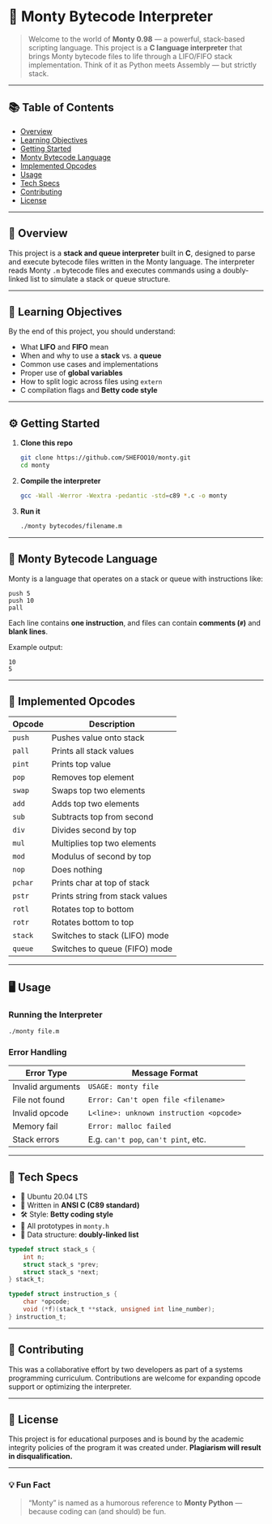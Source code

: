 

# 🐍 Monty Bytecode Interpreter

> Welcome to the world of **Monty 0.98** — a powerful, stack-based scripting language. This project is a **C language interpreter** that brings Monty bytecode files to life through a LIFO/FIFO stack implementation. Think of it as Python meets Assembly — but strictly stack.

---

## 📚 Table of Contents

* [Overview](#overview)
* [Learning Objectives](#learning-objectives)
* [Getting Started](#getting-started)
* [Monty Bytecode Language](#monty-bytecode-language)
* [Implemented Opcodes](#implemented-opcodes)
* [Usage](#usage)
* [Tech Specs](#tech-specs)
* [Contributing](#contributing)
* [License](#license)

---

## 📌 Overview

This project is a **stack and queue interpreter** built in **C**, designed to parse and execute bytecode files written in the Monty language.
The interpreter reads Monty `.m` bytecode files and executes commands using a doubly-linked list to simulate a stack or queue structure.

---

## 🧠 Learning Objectives

By the end of this project, you should understand:

* What **LIFO** and **FIFO** mean
* When and why to use a **stack** vs. a **queue**
* Common use cases and implementations
* Proper use of **global variables**
* How to split logic across files using `extern`
* C compilation flags and **Betty code style**

---

## ⚙️ Getting Started

1. **Clone this repo**

   ```bash
   git clone https://github.com/SHEFOO10/monty.git
   cd monty
   ```

2. **Compile the interpreter**

   ```bash
   gcc -Wall -Werror -Wextra -pedantic -std=c89 *.c -o monty
   ```

3. **Run it**

   ```bash
   ./monty bytecodes/filename.m
   ```

---

## 🐍 Monty Bytecode Language

Monty is a language that operates on a stack or queue with instructions like:

```monty
push 5
push 10
pall
```

Each line contains **one instruction**, and files can contain **comments (`#`)** and **blank lines**.

Example output:

```
10
5
```

---

## 📜 Implemented Opcodes

| Opcode  | Description                     |
| ------- | ------------------------------- |
| `push`  | Pushes value onto stack         |
| `pall`  | Prints all stack values         |
| `pint`  | Prints top value                |
| `pop`   | Removes top element             |
| `swap`  | Swaps top two elements          |
| `add`   | Adds top two elements           |
| `sub`   | Subtracts top from second       |
| `div`   | Divides second by top           |
| `mul`   | Multiplies top two elements     |
| `mod`   | Modulus of second by top        |
| `nop`   | Does nothing                    |
| `pchar` | Prints char at top of stack     |
| `pstr`  | Prints string from stack values |
| `rotl`  | Rotates top to bottom           |
| `rotr`  | Rotates bottom to top           |
| `stack` | Switches to stack (LIFO) mode   |
| `queue` | Switches to queue (FIFO) mode   |

---

## 🖥️ Usage

### Running the Interpreter

```bash
./monty file.m
```

### Error Handling

| Error Type        | Message Format                          |
| ----------------- | --------------------------------------- |
| Invalid arguments | `USAGE: monty file`                     |
| File not found    | `Error: Can't open file <filename>`     |
| Invalid opcode    | `L<line>: unknown instruction <opcode>` |
| Memory fail       | `Error: malloc failed`                  |
| Stack errors      | E.g. `can't pop`, `can't pint`, etc.    |

---

## 🧪 Tech Specs

* 🐧 Ubuntu 20.04 LTS
* 🧵 Written in **ANSI C (C89 standard)**
* 🛠️ Style: **Betty coding style**
* 📂 All prototypes in `monty.h`
* 🧱 Data structure: **doubly-linked list**

```c
typedef struct stack_s {
    int n;
    struct stack_s *prev;
    struct stack_s *next;
} stack_t;

typedef struct instruction_s {
    char *opcode;
    void (*f)(stack_t **stack, unsigned int line_number);
} instruction_t;
```

---

## 👥 Contributing

This was a collaborative effort by two developers as part of a systems programming curriculum. Contributions are welcome for expanding opcode support or optimizing the interpreter.

---

## 📜 License

This project is for educational purposes and is bound by the academic integrity policies of the program it was created under. **Plagiarism will result in disqualification.**

---

### 💡 Fun Fact

> “Monty” is named as a humorous reference to **Monty Python** — because coding can (and should) be fun.

